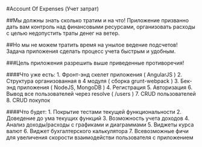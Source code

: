 #Account Of Expenses (Учет затрат)


##Мы должны знать сколько тратим и на что!
    Приложение призванно дать вам контроль над финансовыми ресурсами, организовать расходы с целью недопустить траты денег на ветер.
    
##Но мы не можем тратить время на унылое ведение подсчетов!
    Задача приложения сделать процесс учета быстрым и удобным.
    
    
###Цель приложения разрешить выше приведенные противоречия!   


####Что уже есть:
    1. Фронт-энд скелет приложения ( AngularJS )
    2. Структура организованная в 4 модуля ( сборка grunt-webpack )
    3. Бек-энд приложения ( NodeJS, MongoDB )
    4. Регистрация
    5. Авторизация
    6. Вывод все пользователей через resolve ( /users )
    7. CRUD пользователей
    8. CRUD покупок
    
####Что будет:
    1. Покрытие тестами текущей функциональности
    2. Доведение до ума текущих функций
    3. Возможность учета доходов
    4. Анализ доходы/расходы с графиками и диаграммами
    5. Виджеты курса валют
    6. Виджет бухгалтерского калькулятора
    7. Всевозможные фичи для увеличения скорости взаимодействи пользователя с приложением